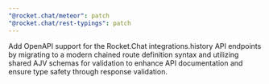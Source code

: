 ```yaml
---
"@rocket.chat/meteor": patch
"@rocket.chat/rest-typings": patch
---
```


Add OpenAPI support for the Rocket.Chat integrations.history API endpoints by migrating to a modern chained route definition syntax and utilizing shared AJV schemas for validation to enhance API documentation and ensure type safety through response validation.
